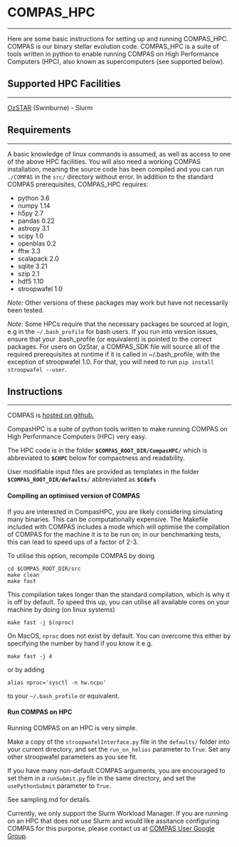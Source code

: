 # COMPAS_HPC

------------

Here are some basic instructions for setting up and running COMPAS_HPC. COMPAS is our binary stellar evolution code. COMPAS_HPC is a suite of tools written in python to enable running COMPAS on High Performance Computers (HPC), also known as supercomputers (see supported below). 

## Supported HPC Facilities

-------------------------

[OzSTAR](https://supercomputing.swin.edu.au) (Swinburne) - Slurm

## Requirements

--------------

A basic knowledge of linux commands is assumed, as well as access to one of the above HPC facilities. You will also need a working COMPAS installation, meaning the source code has been compiled and you can run `./COMPAS` in the `src/` directory without error.
In addition to the standard COMPAS prerequisites, COMPAS_HPC requires:

- python 3.6 
- numpy 1.14 
- h5py 2.7 
- pandas 0.22 
- astropy 3.1 
- scipy 1.0 
- openblas 0.2 
- fftw 3.3 
- scalapack 2.0 
- sqlite 3.21 
- szip 2.1 
- hdf5 1.10 
- stroopwafel 1.0

*Note:* Other versions of these packages may work but have not necessarily been tested.

*Note:* Some HPCs require that the necessary packages be sourced at login, e.g in the `~/.bash_profile` for bash users. If you run into version issues, ensure that your .bash_profile (or equivalent) is pointed to the correct packages.
For users on OzStar, a COMPAS_SDK file will source all of the required prerequisites at runtime if it is called in ~/.bash_profile, with the exception of stroopwafel 1.0. For that, you will need to run `pip install stroopwafel --user`.

## Instructions

---------------

COMPAS is [hosted on github.](https://github.com/TeamCOMPAS/COMPAS/) 
 
CompasHPC is a suite of python tools written to make running COMPAS on High Performance Computers (HPC) very easy. 
 
The HPC code is in the folder **`$COMPAS_ROOT_DIR/CompasHPC/`** which is abbreviated to **`$CHPC`** below for compactness and readability. 
 
User modifiable input files are provided as templates in the folder **`$COMPAS_ROOT_DIR/defaults/`** abbreviated as **`$Cdefs`**

#### Compiling an optimised version of COMPAS

If you are interested in CompasHPC, you are likely considering simulating many binaries. This can be computationally expensive. The Makefile included with COMPAS includes a mode which will optimise the compilation of COMPAS for the machine it is to be run on; in our benchmarking tests, this can lead to speed ups of a factor of 2-3. 

To utilise this option, recompile COMPAS by doing

	cd $COMPAS_ROOT_DIR/src
	make clean
	make fast

This compilation takes longer than the standard compilation, which is why it is off by default. To speed this up, you can utilise all available cores on your machine by doing (on linux systems)

	make fast -j $(nproc)

On MacOS, `nproc` does not exist by default. You can overcome this either by specifying the number by hand if you know it e.g.

	make fast -j 4

or by adding

	alias nproc='sysctl -n hw.ncpu'

to your `~/.bash_profile` or equivalent.

#### Run COMPAS on HPC
   
  Running COMPAS on an HPC is very simple. 

  Make a copy of the `stroopwafelInterface.py` file in the `defaults/` folder into your current directory, and set the `run_on_helios` parameter to `True`.
  Set any other stroopwafel parameters as you see fit.

  If you have many non-default COMPAS arguments, you are encouraged to set them in a `runSubmit.py` file in the same directory, 
  and set the `usePythonSubmit` parameter to `True`.

  See sampling.md for details.

Currently, we only support the Slurm Workload Manager. If you are running on an HPC that does not use Slurm and would like assitance configuring COMPAS for this purporse, 
please contact us at [COMPAS User Google Group](https://groups.google.com/forum/#!members/compas-user).
